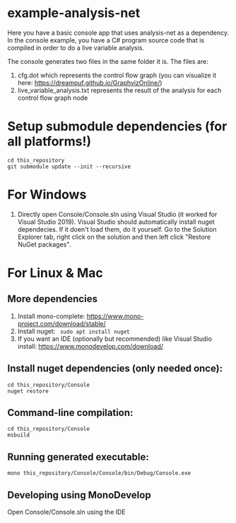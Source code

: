 # example-analysis-net

Here you have a basic console app that uses analysis-net as a dependency. In the console example, you have a C# program source code that is compiled in order to do a live variable analysis.

The console generates two files in the same folder it is. The files are:
1. cfg.dot which represents the control flow graph (you can visualize it here: https://dreampuf.github.io/GraphvizOnline/)
2. live_variable_analysis.txt represents the result of the analysis for each control flow graph node

# Setup submodule dependencies (for all platforms!)
```
cd this_repository
git submodule update --init --recursive
```
# For Windows
1. Directly open Console/Console.sln using Visual Studio (it worked for Visual Studio 2019).
Visual Studio should automatically install nuget dependecies. If it doen't load them, do it yourself.
Go to the Solution Explorer tab, right click on the solution and then left click "Restore NuGet packages".

# For Linux & Mac

## More dependencies
1. Install mono-complete: https://www.mono-project.com/download/stable/
2. Install nuget: ``` sudo apt install nuget```
3. If you want an IDE (optionally but recommended) like Visual Studio install: https://www.monodevelop.com/download/

## Install nuget dependencies (only needed once):
```
cd this_repository/Console
nuget restore
```
## Command-line compilation:
```
cd this_repository/Console
msbuild 
```
## Running generated executable:
```
mono this_repository/Console/Console/bin/Debug/Console.exe
```
## Developing using MonoDevelop
Open Console/Console.sln using the IDE
